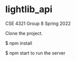 # lightlib_api

CSE 4321 Group 8 Spring 2022

Clone the project.

$ npm install

$ npm start to run the server
